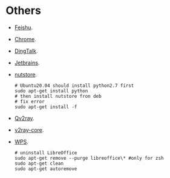 # Others

- [Feishu](https://www.feishu.cn/download).
- [Chrome](https://www.google.com/chrome/).
- [DingTalk](https://alidocs.dingtalk.com/i/p/nb9XJlJ7QbxN8GyA/docs/nb9XJOPQ3K25LmyA).
- [Jetbrains](https://www.jetbrains.com/).
- [nutstore](https://www.jianguoyun.com/s/downloads/linux).

  ```shell
  # Ubuntu20.04 should install python2.7 first
  sudo apt-get install python
  # then install nutstore fron deb
  # fix error
  sudo apt-get install -f
  ```

- [Qv2ray](https://github.com/Qv2ray/Qv2ray).
- [v2ray-core](https://github.com/v2ray/v2ray-core).
- [WPS](https://linux.wps.cn/#).

  ```shell
  # uninstall LibreOffice
  sudo apt-get remove --purge libreoffice\* #only for zsh
  sudo apt-get clean
  sudo apt-get autoremove
  ```

